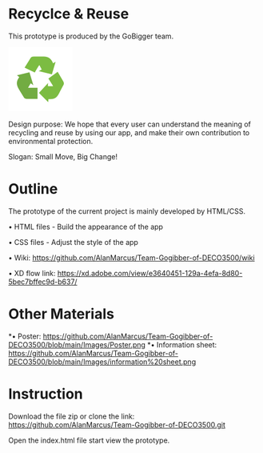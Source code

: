 # Recyclce & Reuse
This prototype is produced by the GoBigger team.                                                                                                             

<img src="Images/Recycle_reuse.png">

Design purpose: We hope that every user can understand the meaning of recycling and reuse by using our app, and make their own contribution to environmental protection.

Slogan: Small Move, Big Change!

# Outline
The prototype of the current project is mainly developed by HTML/CSS.

• HTML files - Build the appearance of the app

• CSS files - Adjust the style of the app

• Wiki: https://github.com/AlanMarcus/Team-Gogibber-of-DECO3500/wiki

• XD flow link: https://xd.adobe.com/view/e3640451-129a-4efa-8d80-5bec7bffec9d-b637/

# Other Materials
*• Poster: https://github.com/AlanMarcus/Team-Gogibber-of-DECO3500/blob/main/Images/Poster.png
*• Information sheet: https://github.com/AlanMarcus/Team-Gogibber-of-DECO3500/blob/main/Images/information%20sheet.png

# Instruction
Download the file zip or clone the link: https://github.com/AlanMarcus/Team-Gogibber-of-DECO3500.git

Open the index.html file start view the prototype.
